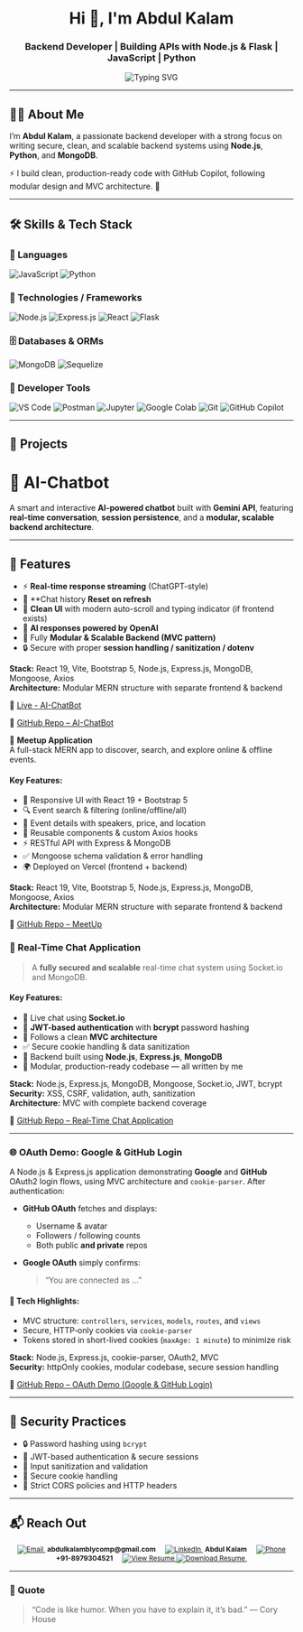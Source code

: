 <!-- Profile Header -->
<h1 align="center">Hi 👋, I'm Abdul Kalam</h1>
<h3 align="center">Backend Developer | Building APIs with Node.js & Flask | JavaScript | Python</h3>

<p align="center">
  <img src="https://readme-typing-svg.herokuapp.com?font=Fira+Code&size=22&pause=1000&center=true&width=435&lines=Backend+Developer;Node.js+Enthusiast;Python+%26+Flask+Lover;Security-Focused+Developer" alt="Typing SVG" />
</p>

---

## 👨‍💻 About Me

I’m **Abdul Kalam**, a passionate backend developer with a strong focus on writing secure, clean, and scalable backend systems using **Node.js**, **Python**, and **MongoDB**.

⚡ I build clean, production-ready code with GitHub Copilot, following modular design and MVC architecture. 🚀

---

## 🛠️ Skills & Tech Stack

### 🔧 Languages  
![JavaScript](https://img.shields.io/badge/-JavaScript-F7DF1E?style=flat&logo=javascript&logoColor=000) ![Python](https://img.shields.io/badge/-Python-3776AB?style=flat&logo=python&logoColor=white)

### 🚀 Technologies / Frameworks  
![Node.js](https://img.shields.io/badge/-Node.js-339933?style=flat&logo=node.js&logoColor=white) ![Express.js](https://img.shields.io/badge/-Express.js-000000?style=flat&logo=express&logoColor=white) ![React](https://img.shields.io/badge/-React-61DAFB?style=flat&logo=react&logoColor=black) ![Flask](https://img.shields.io/badge/-Flask-000000?style=flat&logo=flask&logoColor=white)

### 🗄️ Databases & ORMs  
![MongoDB](https://img.shields.io/badge/-MongoDB-47A248?style=flat&logo=mongodb&logoColor=white) ![Sequelize](https://img.shields.io/badge/-Sequelize-52B0E7?style=flat&logo=sequelize&logoColor=white)

### 🧰 Developer Tools  
![VS Code](https://img.shields.io/badge/-VS%20Code-007ACC?style=flat&logo=visual-studio-code&logoColor=white) ![Postman](https://img.shields.io/badge/-Postman-FF6C37?style=flat&logo=postman&logoColor=white) ![Jupyter](https://img.shields.io/badge/-Jupyter-F37626?style=flat&logo=jupyter&logoColor=white) ![Google Colab](https://img.shields.io/badge/-Google%20Colab-F9AB00?style=flat&logo=googlecolab&logoColor=white) ![Git](https://img.shields.io/badge/-Git-F05032?style=flat&logo=git&logoColor=white) ![GitHub Copilot](https://img.shields.io/badge/-GitHub%20Copilot-1DB954?style=flat&logo=github&logoColor=white)

---

## 🚀 Projects

# 🤖 AI-Chatbot

A smart and interactive **AI-powered chatbot** built with **Gemini API**, featuring **real-time conversation**, **session persistence**, and a **modular, scalable backend architecture**.

---

## 🚀 Features

- ⚡ **Real-time response streaming** (ChatGPT-style)
- 💾 **Chat history **Reset on refresh**
- 🎨 **Clean UI** with modern auto-scroll and typing indicator (if frontend exists)
- 🧠 **AI responses powered by OpenAI**
- 🧱 Fully **Modular & Scalable Backend (MVC pattern)**
- 🔒 Secure with proper **session handling / sanitization / dotenv**

**Stack:** React 19, Vite, Bootstrap 5, Node.js, Express.js, MongoDB, Mongoose, Axios  
**Architecture:** Modular MERN structure with separate frontend & backend

🔗 [Live - AI-ChatBot](https://ai-chatbot001.vercel.app)

🔗 [GitHub Repo – AI-ChatBot](https://github.com/Abdul-Kalam0/AI-ChatBot)


📅 **Meetup Application**  
A full-stack MERN app to discover, search, and explore online & offline events.

#### Key Features:
- 🎨 Responsive UI with React 19 + Bootstrap 5
- 🔍 Event search & filtering (online/offline/all)
- 📖 Event details with speakers, price, and location
- 📂 Reusable components & custom Axios hooks
- ⚡ RESTful API with Express & MongoDB
- ✅ Mongoose schema validation & error handling
- 🌍 Deployed on Vercel (frontend + backend)

**Stack:** React 19, Vite, Bootstrap 5, Node.js, Express.js, MongoDB, Mongoose, Axios  
**Architecture:** Modular MERN structure with separate frontend & backend

🔗 [GitHub Repo – MeetUp](https://github.com/Abdul-Kalam0/MeetUp)

### 💬 Real-Time Chat Application

> A **fully secured and scalable** real-time chat system using Socket.io and MongoDB.

#### Key Features:
- 💬 Live chat using **Socket.io**
- 🔐 **JWT-based authentication** with **bcrypt** password hashing
- 🧠 Follows a clean **MVC architecture**
- ✅ Secure cookie handling & data sanitization
- 🧰 Backend built using **Node.js**, **Express.js**, **MongoDB**
- 📂 Modular, production-ready codebase — all written by me

**Stack:** Node.js, Express.js, MongoDB, Mongoose, Socket.io, JWT, bcrypt  
**Security:** XSS, CSRF, validation, auth, sanitization  
**Architecture:** MVC with complete backend coverage  

🔗 [GitHub Repo – Real‑Time Chat Application](https://github.com/Abdul-Kalam0/Real-Time-Chat-Application)

---

### 🌐 OAuth Demo: Google & GitHub Login

A Node.js & Express.js application demonstrating **Google** and **GitHub** OAuth2 login flows, using MVC architecture and `cookie-parser`. After authentication:

- **GitHub OAuth** fetches and displays:
  - Username & avatar  
  - Followers / following counts  
  - Both public **and private** repos  

- **Google OAuth** simply confirms:  
  > “You are connected as …”

#### 🔧 Tech Highlights:
- MVC structure: `controllers`, `services`, `models`, `routes`, and `views`
- Secure, HTTP‑only cookies via `cookie-parser`
- Tokens stored in short-lived cookies (`maxAge: 1 minute`) to minimize risk

**Stack:** Node.js, Express.js, cookie-parser, OAuth2, MVC  
**Security:** httpOnly cookies, modular codebase, secure session handling  

🔗 [GitHub Repo – OAuth Demo (Google & GitHub Login)](https://github.com/Abdul-Kalam0/OAuth-Backend)

---

## 🔐 Security Practices

- 🔒 Password hashing using `bcrypt`  
- 🔐 JWT-based authentication & secure sessions  
- 🧼 Input sanitization and validation  
- 🍪 Secure cookie handling  
- 🚫 Strict CORS policies and HTTP headers  

---

## 📬 Reach Out

<p align="center" style="font-size: 12px;">
  <a href="mailto:abdulkalamblycomp@gmail.com">
    <img src="https://img.shields.io/badge/-Email-D14836?style=flat&logo=gmail&logoColor=white" alt="Email" />
  </a>
  &nbsp;<strong>abdulkalamblycomp@gmail.com</strong>
  &nbsp;&nbsp;&nbsp;


  <a href="https://www.linkedin.com/in/abdul-kalam-80a580249/" target="_blank">
    <img src="https://img.shields.io/badge/-LinkedIn-0077B5?style=flat&logo=linkedin&logoColor=white" alt="LinkedIn" />
  </a>
  &nbsp;<strong>Abdul Kalam</strong>
  &nbsp;&nbsp;&nbsp;

  <a href="tel:+918979304521">
    <img src="https://img.shields.io/badge/-Phone-25D366?style=flat&logo=whatsapp&logoColor=white" alt="Phone" />
  </a>
  &nbsp;<strong>+91-8979304521</strong>
  &nbsp;&nbsp;&nbsp;

  <a href="https://github.com/Abdul-Kalam0/Abdul-Kalam0/blob/main/Abdul_Kalam.pdf" target="_blank">
    <img src="https://img.shields.io/badge/-Resume-0A66C2?style=flat&logo=readme&logoColor=white" alt="View Resume" />
  </a>

  <a href="https://github.com/Abdul-Kalam0/Abdul-Kalam0/raw/main/Abdul_Kalam.pdf" download>
    <img src="https://img.shields.io/badge/-Download-4CAF50?style=flat&logo=readme&logoColor=white" alt="Download Resume" />
  </a>
  &nbsp;<strong></strong>
</p>


---

### 💬 Quote

> “Code is like humor. When you have to explain it, it’s bad.” — Cory House
